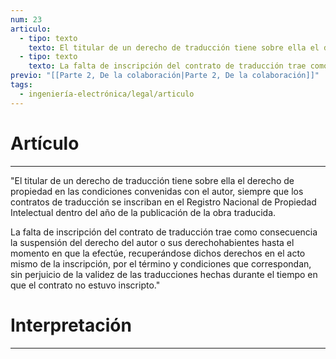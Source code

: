 ```yaml
---
num: 23
articulo:
  - tipo: texto
    texto: El titular de un derecho de traducción tiene sobre ella el derecho de propiedad en las condiciones convenidas con el autor, siempre que los contratos de traducción se inscriban en el Registro Nacional de Propiedad Intelectual dentro del año de la publicación de la obra traducida.
  - tipo: texto
    texto: La falta de inscripción del contrato de traducción trae como consecuencia la suspensión del derecho del autor o sus derechohabientes hasta el momento en que la efectúe, recuperándose dichos derechos en el acto mismo de la inscripción, por el término y condiciones que correspondan, sin perjuicio de la validez de las traducciones hechas durante el tiempo en que el contrato no estuvo inscripto.
previo: "[[Parte 2, De la colaboración|Parte 2, De la colaboración]]"
tags:
  - ingeniería-electrónica/legal/articulo
---
```

# Artículo
---
"El titular de un derecho de traducción tiene sobre ella el derecho de propiedad en las condiciones convenidas con el autor, siempre que los contratos de traducción se inscriban en el Registro Nacional de Propiedad Intelectual dentro del año de la publicación de la obra traducida.

La falta de inscripción del contrato de traducción trae como consecuencia la suspensión del derecho del autor o sus derechohabientes hasta el momento en que la efectúe, recuperándose dichos derechos en el acto mismo de la inscripción, por el término y condiciones que correspondan, sin perjuicio de la validez de las traducciones hechas durante el tiempo en que el contrato no estuvo inscripto."

# Interpretación
---



